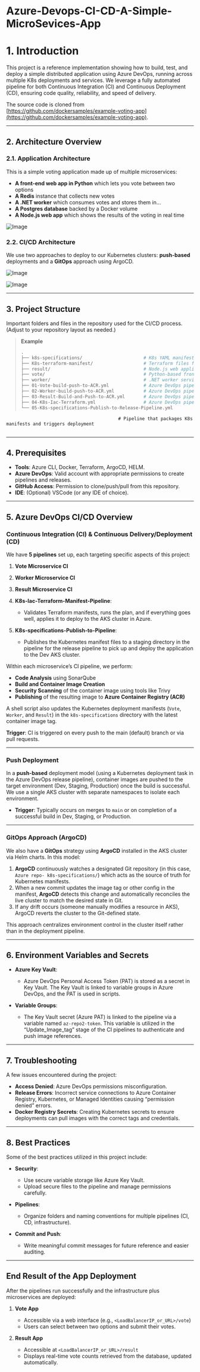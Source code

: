 # Azure-Devops-CI-CD-A-Simple-MicroSevices-App

# 1. Introduction

This project is a reference implementation showing how to build, test, and deploy a simple distributed application using Azure DevOps, running across multiple K8s deployments and services. We leverage a fully automated pipeline for both Continuous Integration (CI) and Continuous Deployment (CD), ensuring code quality, reliability, and speed of delivery.

The source code is cloned from [https://github.com/dockersamples/example-voting-app](https://github.com/dockersamples/example-voting-app).

---

## 2. Architecture Overview

### 2.1. Application Architecture

This is a simple voting application made up of multiple microservices:

- **A front-end web app in Python** which lets you vote between two options  
- **A Redis** instance that collects new votes  
- **A .NET worker** which consumes votes and stores them in…  
- **A Postgres database** backed by a Docker volume  
- **A Node.js web app** which shows the results of the voting in real time
  
![Image](https://github.com/user-attachments/assets/7c885ce4-930b-4469-a3bc-5a331006c4a4)

### 2.2. CI/CD Architecture

We use two approaches to deploy to our Kubernetes clusters: **push-based** deployments and a **GitOps** approach using ArgoCD.

![Image](https://github.com/user-attachments/assets/00dc93a4-9665-407d-9b6d-b0e6adb090a4)

![Image](https://github.com/user-attachments/assets/6aa79828-5cf5-4c69-b979-b1d091a88f89)

---

## 3. Project Structure

Important folders and files in the repository used for the CI/CD process. (Adjust to your repository layout as needed.)

> **Example**  
> ```bash
> .
>├── k8s-specifications/                       # K8s YAML manifests for Vote, Worker, Redis, Postgressdb and Result microservices
>├── K8s-terraform-manifest/                   # Terraform files for deploying infrastructure (AKS)
>├── result/                                   # Node.js web application (displays voting results)
>├── vote/                                     # Python-based frontend voting application
>├── worker/                                   # .NET worker service that processes and stores votes
>├── 01-Vote-build-push-to-ACR.yml             # Azure DevOps pipeline for building & pushing Vote image
>├── 02-Worker-build-push-to-ACR.yml           # Azure DevOps pipeline for building & pushing Worker image
>├── 03-Result-Build-and-Push-to-ACR.yml       # Azure DevOps pipeline for building & pushing Result image
>├── 04-K8s-Iac-Terraform.yml                  # Azure DevOps pipeline for validating and applying Terraform
>└── 05-K8s-specifications-Publish-to-Release-Pipeline.yml
                                              # Pipeline that packages K8s manifests and triggers deployment
> ```

---

## 4. Prerequisites

- **Tools**: Azure CLI, Docker, Terraform, ArgoCD, HELM.  
- **Azure DevOps**: Valid account with appropriate permissions to create pipelines and releases.  
- **GitHub Access**: Permission to clone/push/pull from this repository.  
- **IDE**: (Optional) VSCode (or any IDE of choice).

---

## 5. Azure DevOps CI/CD Overview

### Continuous Integration (CI) & Continuous Delivery/Deployment (CD)

We have **5 pipelines** set up, each targeting specific aspects of this project:

1. **Vote Microservice CI**  
2. **Worker Microservice CI**  
3. **Result Microservice CI**  
4. **K8s-Iac-Terraform-Manifest-Pipeline**:  
   - Validates Terraform manifests, runs the plan, and if everything goes well, applies it to deploy to the AKS cluster in Azure.  

5. **K8s-specifications-Publish-to-Pipeline**:  
   - Publishes the Kubernetes manifest files to a staging directory in the pipeline for the release pipeline to pick up and deploy the application to the Dev AKS cluster.

Within each microservice’s CI pipeline, we perform:

- **Code Analysis** using SonarQube  
- **Build and Container Image Creation**  
- **Security Scanning** of the container image using tools like Trivy  
- **Publishing** of the resulting image to **Azure Container Registry (ACR)**  

A shell script also updates the Kubernetes deployment manifests (`Vote`, `Worker`, and `Result`) in the `k8s-specifications` directory with the latest container image tag.

**Trigger**: CI is triggered on every push to the main (default) branch or via pull requests.

---

### Push Deployment

In a **push-based** deployment model (using a Kubernetes deployment task in the Azure DevOps release pipeline), container images are pushed to the target environment (Dev, Staging, Production) once the build is successful. We use a single AKS cluster with separate namespaces to isolate each environment.

- **Trigger**: Typically occurs on merges to `main` or on completion of a successful build in Dev, Staging, or Production.

---

### GitOps Approach (ArgoCD)

We also have a **GitOps** strategy using **ArgoCD** installed in the AKS cluster via Helm charts. In this model:

1. **ArgoCD** continuously watches a designated Git repository (in this case, `Azure repo- k8s-specifications/`) which acts as the source of truth for Kubernetes manifests.  
2. When a new commit updates the image tag or other config in the manifest, **ArgoCD** detects this change and automatically reconciles the live cluster to match the desired state in Git.  
3. If any drift occurs (someone manually modifies a resource in AKS), ArgoCD reverts the cluster to the Git-defined state.

This approach centralizes environment control in the cluster itself rather than in the deployment pipeline.

---

## 6. Environment Variables and Secrets

- **Azure Key Vault**:  
  - Azure DevOps Personal Access Token (PAT) is stored as a secret in Key Vault. The Key Vault is linked to variable groups in Azure DevOps, and the PAT is used in scripts.  

- **Variable Groups**:  
  - The Key Vault secret (Azure PAT) is linked to the pipeline via a variable named `az-repo2-token`. This variable is utilized in the “Update_Image_tag” stage of the CI pipelines to authenticate and push image references.

---

## 7. Troubleshooting

A few issues encountered during the project:

- **Access Denied**: Azure DevOps permissions misconfiguration.  
- **Release Errors**: Incorrect service connections to Azure Container Registry, Kubernetes, or Managed Identities causing “permission denied” errors.  
- **Docker Registry Secrets**: Creating Kubernetes secrets to ensure deployments can pull images with the correct tags and credentials.

---

## 8. Best Practices

Some of the best practices utilized in this project include:

- **Security**:  
  - Use secure variable storage like Azure Key Vault.  
  - Upload secure files to the pipeline and manage permissions carefully.  

- **Pipelines**:  
  - Organize folders and naming conventions for multiple pipelines (CI, CD, infrastructure).  

- **Commit and Push**:  
  - Write meaningful commit messages for future reference and easier auditing.

---

## End Result of the App Deployment

After the pipelines run successfully and the infrastructure plus microservices are deployed:

1. **Vote App**  
   - Accessible via a web interface (e.g., `<LoadBalancerIP_or_URL>/vote`)  
   - Users can select between two options and submit their votes.

2. **Result App**  
   - Accessible at `<LoadBalancerIP_or_URL>/result`  
   - Displays real-time vote counts retrieved from the database, updated automatically.
